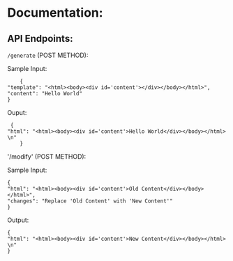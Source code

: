 # Documentation:

## API Endpoints:
	
 `/generate` (POST METHOD):
 
 Sample Input: 
	 
	 	{
    "template": "<html><body><div id='content'></div></body></html>",
    "content": "Hello World"
	}
 
 Ouput:

	 { 
	"html": "<html><body><div id='content'>Hello World</div></body></html> \n"
		}
 
'/modify' (POST METHOD):

Sample Input:


	{
 	"html": "<html><body><div id='content'>Old Content</div></body></html>",
	"changes": "Replace 'Old Content' with 'New Content'"
	}
 		
	 
	
Output:
	 
	{ 
 	"html": "<html><body><div id='content'>New Content</div></body></html> \n"
	}
